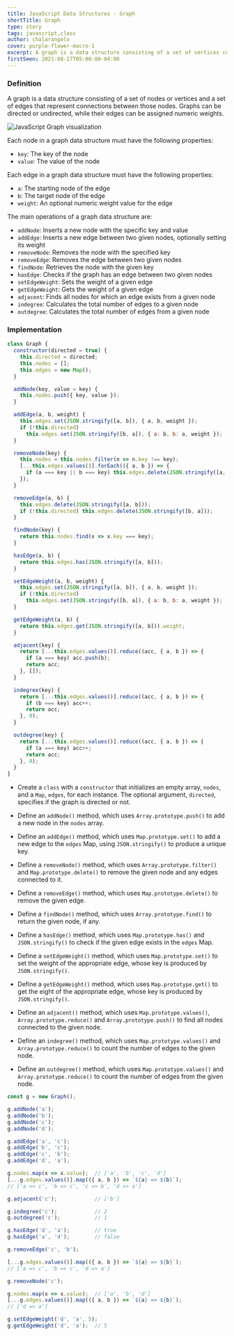 ```yaml
---
title: JavaScript Data Structures - Graph
shortTitle: Graph
type: story
tags: javascript,class
author: chalarangelo
cover: purple-flower-macro-1
excerpt: A graph is a data structure consisting of a set of vertices connected by a set of edges.
firstSeen: 2021-08-17T05:00:00-04:00
---
```


### Definition

A graph is a data structure consisting of a set of nodes or vertices and a set of edges that represent connections between those nodes. Graphs can be directed or undirected, while their edges can be assigned numeric weights.

![JavaScript Graph visualization](./illustrations/ds-graph.png)

Each node in a graph data structure must have the following properties:

- `key`: The key of the node
- `value`: The value of the node

Each edge in a graph data structure must have the following properties:

- `a`: The starting node of the edge
- `b`: The target node of the edge
- `weight`: An optional numeric weight value for the edge

The main operations of a graph data structure are:

- `addNode`: Inserts a new node with the specific key and value
- `addEdge`: Inserts a new edge between two given nodes, optionally setting its weight
- `removeNode`: Removes the node with the specified key
- `removeEdge`: Removes the edge between two given nodes
- `findNode`: Retrieves the node with the given key
- `hasEdge`: Checks if the graph has an edge between two given nodes
- `setEdgeWeight`: Sets the weight of a given edge
- `getEdgeWeight`: Gets the weight of a given edge
- `adjacent`: Finds all nodes for which an edge exists from a given node
- `indegree`: Calculates the total number of edges to a given node
- `outdegree`: Calculates the total number of edges from a given node

### Implementation

```js
class Graph {
  constructor(directed = true) {
    this.directed = directed;
    this.nodes = [];
    this.edges = new Map();
  }

  addNode(key, value = key) {
    this.nodes.push({ key, value });
  }

  addEdge(a, b, weight) {
    this.edges.set(JSON.stringify([a, b]), { a, b, weight });
    if (!this.directed)
      this.edges.set(JSON.stringify([b, a]), { a: b, b: a, weight });
  }

  removeNode(key) {
    this.nodes = this.nodes.filter(n => n.key !== key);
    [...this.edges.values()].forEach(({ a, b }) => {
      if (a === key || b === key) this.edges.delete(JSON.stringify([a, b]));
    });
  }

  removeEdge(a, b) {
    this.edges.delete(JSON.stringify([a, b]));
    if (!this.directed) this.edges.delete(JSON.stringify([b, a]));
  }

  findNode(key) {
    return this.nodes.find(x => x.key === key);
  }

  hasEdge(a, b) {
    return this.edges.has(JSON.stringify([a, b]));
  }

  setEdgeWeight(a, b, weight) {
    this.edges.set(JSON.stringify([a, b]), { a, b, weight });
    if (!this.directed)
      this.edges.set(JSON.stringify([b, a]), { a: b, b: a, weight });
  }

  getEdgeWeight(a, b) {
    return this.edges.get(JSON.stringify([a, b])).weight;
  }

  adjacent(key) {
    return [...this.edges.values()].reduce((acc, { a, b }) => {
      if (a === key) acc.push(b);
      return acc;
    }, []);
  }

  indegree(key) {
    return [...this.edges.values()].reduce((acc, { a, b }) => {
      if (b === key) acc++;
      return acc;
    }, 0);
  }

  outdegree(key) {
    return [...this.edges.values()].reduce((acc, { a, b }) => {
      if (a === key) acc++;
      return acc;
    }, 0);
  }
}
```

- Create a `class` with a `constructor` that initializes an empty array, `nodes`, and a `Map`, `edges`, for each instance. The optional argument, `directed`, specifies if the graph is directed or not.

- Define an `addNode()` method, which uses `Array.prototype.push()` to add a new node in the `nodes` array.
- Define an `addEdge()` method, which uses `Map.prototype.set()` to add a new edge to the `edges` Map, using `JSON.stringify()` to produce a unique key.
- Define a `removeNode()` method, which uses `Array.prototype.filter()` and `Map.prototype.delete()` to remove the given node and any edges connected to it.
- Define a `removeEdge()` method, which uses `Map.prototype.delete()` to remove the given edge.
- Define a `findNode()` method, which uses `Array.prototype.find()` to return the given node, if any.
- Define a `hasEdge()` method, which uses `Map.prototype.has()` and `JSON.stringify()` to check if the given edge exists in the `edges` Map.
- Define a `setEdgeWeight()` method, which uses `Map.prototype.set()` to set the weight of the appropriate edge, whose key is produced by `JSON.stringify()`.
- Define a `getEdgeWeight()` method, which uses `Map.prototype.get()` to get the eight of the appropriate edge, whose key is produced by `JSON.stringify()`.
- Define an `adjacent()` method, which uses `Map.prototype.values()`, `Array.prototype.reduce()` and `Array.prototype.push()` to find all nodes connected to the given node.
- Define an `indegree()` method, which uses `Map.prototype.values()` and `Array.prototype.reduce()` to count the number of edges to the given node.
- Define an `outdegree()` method, which uses `Map.prototype.values()` and `Array.prototype.reduce()` to count the number of edges from the given node.

```js
const g = new Graph();

g.addNode('a');
g.addNode('b');
g.addNode('c');
g.addNode('d');

g.addEdge('a', 'c');
g.addEdge('b', 'c');
g.addEdge('c', 'b');
g.addEdge('d', 'a');

g.nodes.map(x => x.value);  // ['a', 'b', 'c', 'd']
[...g.edges.values()].map(({ a, b }) => `${a} => ${b}`);
// ['a => c', 'b => c', 'c => b', 'd => a']

g.adjacent('c');            // ['b']

g.indegree('c');            // 2
g.outdegree('c');           // 1

g.hasEdge('d', 'a');        // true
g.hasEdge('a', 'd');        // false

g.removeEdge('c', 'b');

[...g.edges.values()].map(({ a, b }) => `${a} => ${b}`);
// ['a => c', 'b => c', 'd => a']

g.removeNode('c');

g.nodes.map(x => x.value);  // ['a', 'b', 'd']
[...g.edges.values()].map(({ a, b }) => `${a} => ${b}`);
// ['d => a']

g.setEdgeWeight('d', 'a', 5);
g.getEdgeWeight('d', 'a');  // 5
```

